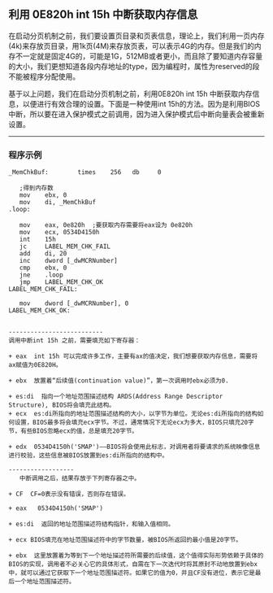 ## 利用 0E820h int 15h 中断获取内存信息 

在启动分页机制之前，我们要设置页目录和页表信息，理论上，我们利用一页内存(4k)来存放页目录，用1k页(4M)来存放页表，可以表示4G的内存。但是我们的内存不一定就是固定4G的，可能是1G，512MB或者更小，而且除了要知道内存容量的大小，我们更想知道各段内存地址的type，因为编程时，属性为reserved的段不能被程序分配使用。

基于以上问题，我们在启动分页机制之前，利用0E820h int 15h 中断获取内存信息，以便进行有效合理的设置。下面是一种使用int 15h的方法。因为是利用BIOS中断，所以要在进入保护模式之前调用，因为进入保护模式后中断向量表会被重新设置。
 
 -------------------
### 程序示例
 ```
_MemChkBuf:        times    256   db     0

    ;得到内存数
    mov    ebx, 0  
    mov    di, _MemChkBuf
.loop:

    mov    eax, 0e820h  ;要获取内存需要将eax设为 0e820h
    mov    ecx, 0534D4150h
    int    15h
    jc     LABEL_MEM_CHK_FAIL
    add    di, 20
    inc    dword [_dwMCRNumber]
    cmp    ebx, 0
    jne    .loop
    jmp    LABEL_MEM_CHK_OK
LABEL_MEM_CHK_FAIL:

    mov    dword [_dwMCRNumber], 0
LABEL_MEM_CHK_OK:
 
 
 --------------------------
调用中断int 15h 之前，需要填充如下寄存器：

+ eax  int 15h 可以完成许多工作，主要有ax的值决定，我们想要获取内存信息，需要将ax赋值为0E820H。

+ ebx  放置着“后续值(continuation value)”，第一次调用时ebx必须为0.

+ es:di  指向一个地址范围描述结构 ARDS(Address Range Descriptor Structure), BIOS将会填充此结构。
+ ecx  es:di所指向的地址范围描述结构的大小，以字节为单位。无论es:di所指向的结构如何设置，BIOS最多将会填充ecx字节。不过，通常情况下无论ecx为多大，BIOS只填充20字节，有些BIOS忽略ecx的值，总是填充20字节。

+ edx  0534D4150h('SMAP')——BIOS将会使用此标志，对调用者将要请求的系统映像信息进行校验，这些信息被BIOS放置到es:di所指向的结构中。

------------------
    中断调用之后，结果存放于下列寄存器之中。
    
+ CF  CF=0表示没有错误，否则存在错误。

+ eax   0534D4150h('SMAP')

+ es:di  返回的地址范围描述符结构指针，和输入值相同。

+ ecx BIOS填充在地址范围描述符中的字节数量，被BIOS所返回的最小值是20字节。

+ ebx  这里放置着为等到下一个地址描述符所需要的后续值，这个值得实际形势依赖于具体的BIOS的实现，调用者不必关心它的具体形式，自需在下一次迭代时将其原封不动地放置到ebx中，就可以通过它获取下一个地址范围描述符。如果它的值为0，并且CF没有进位，表示它是最后一个地址范围描述符。